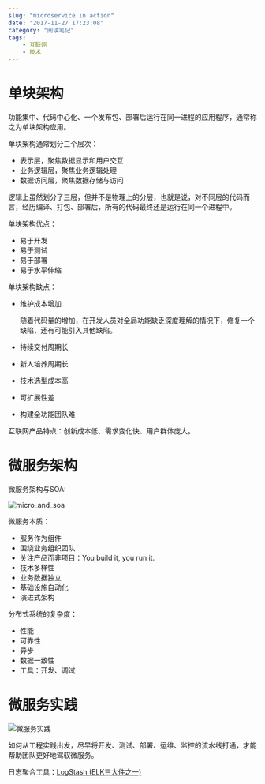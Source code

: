 ```yaml
---
slug: "microservice in action"
date: "2017-11-27 17:23:08"
category: "阅读笔记"
tags:
    - 互联网
    - 技术
---
```

# 单块架构

功能集中、代码中心化、一个发布包、部署后运行在同一进程的应用程序，通常称之为单块架构应用。

单块架构通常划分三个层次：

- 表示层，聚焦数据显示和用户交互
- 业务逻辑层，聚焦业务逻辑处理
- 数据访问层，聚焦数据存储与访问

逻辑上虽然划分了三层，但并不是物理上的分层，也就是说，对不同层的代码而言，经历编译、打包、部署后，所有的代码最终还是运行在同一个进程中。

单块架构优点：

- 易于开发
- 易于测试
- 易于部署
- 易于水平伸缩

单块架构缺点：

- 维护成本增加

  随着代码量的增加，在开发人员对全局功能缺乏深度理解的情况下，修复一个缺陷，还有可能引入其他缺陷。

- 持续交付周期长

- 新人培养周期长

- 技术选型成本高

- 可扩展性差

- 构建全功能团队难

互联网产品特点：创新成本低、需求变化快、用户群体庞大。

# 微服务架构

微服务架构与SOA:

![micro_and_soa](/images/micro_and_soa.jpg)

微服务本质：

- 服务作为组件
- 围绕业务组织团队
- 关注产品而非项目：You build it, you run it.
- 技术多样性
- 业务数据独立
- 基础设施自动化
- 演进式架构

分布式系统的复杂度：

- 性能
- 可靠性
- 异步
- 数据一致性
- 工具：开发、调试

# 微服务实践

![微服务实践](/images/微服务实践.png)

如何从工程实践出发，尽早将开发、测试、部署、运维、监控的流水线打通，才能帮助团队更好地驾驭微服务。

日志聚合工具：[LogStash (ELK三大件之一)](https://www.elastic.co/)